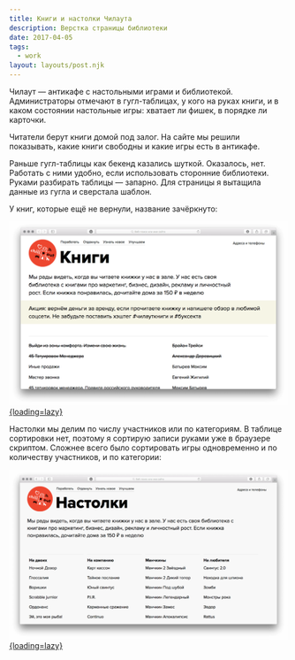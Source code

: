 ```yaml
---
title: Книги и настолки Чилаута
description: Верстка страницы библиотеки
date: 2017-04-05
tags:
  - work
layout: layouts/post.njk
---
```

Чилаут — антикафе с настольными играми и библиотекой. Администраторы отмечают в гугл-таблицах, у кого на руках книги, и в каком состоянии настольные игры: хватает ли фишек, в порядке ли карточки.

Читатели берут книги домой под залог. На сайте мы решили показывать, какие книги свободны и какие игры есть в антикафе.

Раньше гугл-таблицы как бекенд казались шуткой. Оказалось, нет. Работать с ними удобно, если использовать сторонние библиотеки. Руками разбирать таблицы — запарно. Для страницы я вытащила данные из гугла и сверстала шаблон.

У книг, которые ещё не вернули, название зачёркнуто:

[![Скриншот страницы библиотеки](./images/books.png){loading=lazy}](/test/chillout/books.html)

Настолки мы делим по числу участников или по категориям. В таблице сортировки нет, поэтому я сортирую записи руками уже в браузере скриптом. Сложнее всего было сортировать игры одновременно и по количеству участников, и по категории:

[![Скриншот страницы настолок](./images/tabletop.png){loading=lazy}](/test/chillout/board-games.html)
